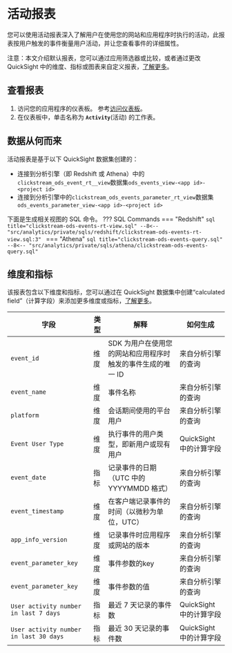 # 活动报表

您可以使用活动报表深入了解用户在使用您的网站和应用程序时执行的活动，此报表按用户触发的事件衡量用户活动，并让您查看事件的详细属性。

注意：本文介绍默认报表，您可以通过应用筛选器或比较，或者通过更改 QuickSight 中的维度、指标或图表来自定义报表，[了解更多](https://docs.aws.amazon.com/quicksight/latest/user/working-with-visuals.html)。

## 查看报表

1. 访问您的应用程序的仪表板。 参考[访问仪表板](index.md)。
2. 在仪表板中，单击名称为 **`Activity`**(活动) 的工作表。

## 数据从何而来

活动报表是基于以下 QuickSight 数据集创建的：

- 连接到分析引擎（即 Redshift 或 Athena）中的`clickstream_ods_event_rt__view`数据集`ods_events_view-<app id>-<project id>`
- 连接到分析引擎中的`clickstream_ods_events_parameter_rt_view`数据集`ods_events_parameter_view-<app id>-<project id>`

下面是生成相关视图的 SQL 命令。
??? SQL Commands
    === "Redshift"
        ```sql title="clickstream-ods-events-rt-view.sql"
        --8<-- "src/analytics/private/sqls/redshift/clickstream-ods-events-rt-view.sql:3"
        ```
    === "Athena"
        ```sql title="clickstream-ods-events-query.sql"
        --8<-- "src/analytics/private/sqls/athena/clickstream-ods-events-query.sql"
        ```

## 维度和指标

该报表包含以下维度和指标，您可以通过在 QuickSight 数据集中创建“calculated field”（计算字段）来添加更多维度或指标，[了解更多](https://docs.aws.amazon.com/quicksight/latest/user/adding-a-calculated-field-analysis.html)。

| 字段                                     | 类型  | 解释                                | 如何生成              |
| -------------------------------------- | --- | --------------------------------- | ----------------- |
| `event_id`                             | 维度  | SDK 为用户在使用您的网站和应用程序时触发的事件生成的唯一 ID | 来自分析引擎的查询         |
| `event_name`                           | 维度  | 事件名称                              | 来自分析引擎的查询         |
| `platform`                             | 维度  | 会话期间使用的平台用户                       | 来自分析引擎的查询         |
| `Event User Type`                      | 维度  | 执行事件的用户类型，即新用户或现有用户               | QuickSight 中的计算字段 |
| `event_date`                           | 指标  | 记录事件的日期（UTC 中的 YYYYMMDD 格式）       | 来自分析引擎的查询         |
| `event_timestamp`                      | 维度  | 在客户端记录事件的时间（以微秒为单位，UTC）           | 来自分析引擎的查询         |
| `app_info_version`                     | 维度  | 记录事件时应用程序或网站的版本                   | 来自分析引擎的查询         |
| `event_parameter_key`                  | 维度  | 事件参数的key                          | 来自分析引擎的查询         |
| `event_parameter_key`                  | 维度  | 事件参数的值                            | 来自分析引擎的查询         |
| `User activity number in last 7 days`  | 指标  | 最近 7 天记录的事件数                      | QuickSight 中的计算字段 |
| `User activity number in last 30 days` | 指标  | 最近 30 天记录的事件数                     | QuickSight 中的计算字段 |